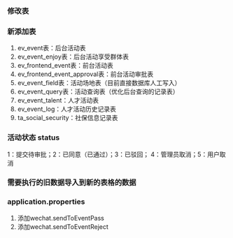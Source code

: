 ### 修改表 ###

### 新添加表 ###
1. ev_event表：后台活动表
2. ev_event_enjoy表：后台活动享受群体表
3. ev_frontend_event表：前台活动表
4. ev_frontend_event_approval表：前台活动审批表
5. ev_event_field表：活动场地表（目前直接数据库人工写入）
6. ev_event_query表：活动查询表（优化后台查询的记录表）
7. ev_event_talent：人才活动表
8. ev_event_log：人才活动历史记录表
9. ta_social_security：社保信息记录表

### 活动状态 status ###

1：提交待审批；2：已同意（已通过）；3：已驳回； 4：管理员取消；5：用户取消

### 需要执行的旧数据导入到新的表格的数据 ###


### application.properties ###
1. 添加wechat.sendToEventPass
2. 添加wechat.sendToEventReject